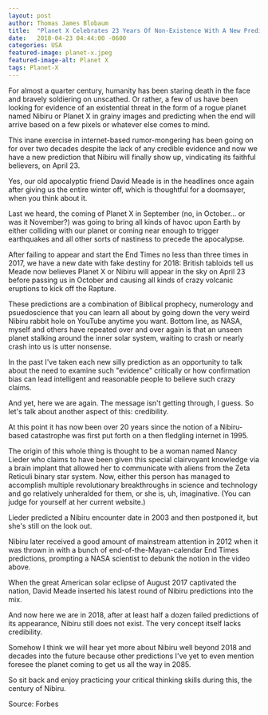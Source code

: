 ```yaml
---
layout: post
author: Thomas James Blobaum 
title:  "Planet X Celebrates 23 Years Of Non-Existence With A New Prediction For April 23"
date:   2018-04-23 04:44:00 -0600
categories: USA
featured-image: planet-x.jpeg
featured-image-alt: Planet X
tags: Planet-X
---
```

For almost a quarter century, humanity has been staring death in the face and bravely soldiering on unscathed. Or rather, a few of us have been looking for evidence of an existential threat in the form of a rogue planet named Nibiru or Planet X in grainy images and predicting when the end will arrive based on a few pixels or whatever else comes to mind.

This inane exercise in internet-based rumor-mongering has been going on for over two decades despite the lack of any credible evidence and now we have a new prediction that Nibiru will finally show up, vindicating its faithful believers, on April 23.

Yes, our old apocalyptic friend David Meade is in the headlines once again after giving us the entire winter off, which is thoughtful for a doomsayer, when you think about it.

Last we heard, the coming of Planet X in September (no, in October... or was it November?) was going to bring all kinds of havoc upon Earth by either colliding with our planet or coming near enough to trigger earthquakes and all other sorts of nastiness to precede the apocalypse.

After failing to appear and start the End Times no less than three times in 2017, we have a new date with fake destiny for 2018: British tabloids tell us Meade now believes Planet X or Nibiru will appear in the sky on April 23 before passing us in October and causing all kinds of crazy volcanic eruptions to kick off the Rapture.

These predictions are a combination of Biblical prophecy, numerology and psuedoscience that you can learn all about by going down the very weird Nibiru rabbit hole on YouTube anytime you want. Bottom line, as NASA, myself and others have repeated over and over again is that an unseen planet stalking around the inner solar system, waiting to crash or nearly crash into us is utter nonsense.

In the past I've taken each new silly prediction as an opportunity to talk about the need to examine such "evidence" critically or how confirmation bias can lead intelligent and reasonable people to believe such crazy claims.

And yet, here we are again. The message isn't getting through, I guess. So let's talk about another aspect of this: credibility.

At this point it has now been over 20 years since the notion of a Nibiru-based catastrophe was first put forth on a then fledgling internet in 1995.

The origin of this whole thing is thought to be a woman named Nancy Lieder who claims to have been given this special clairvoyant knowledge via a brain implant that allowed her to communicate with aliens from the Zeta Reticuli binary star system. Now, either this person has managed to accomplish multiple revolutionary breakthroughs in science and technology and go relatively unheralded for them, or she is, uh, imaginative. (You can judge for yourself at her current website.)

Lieder predicted a Nibiru encounter date in 2003 and then postponed it, but she's still on the look out.

Nibiru later received a good amount of mainstream attention in 2012 when it was thrown in with a bunch of end-of-the-Mayan-calendar End Times predictions, prompting a NASA scientist to debunk the notion in the video above.

When the great American solar eclipse of August 2017 captivated the nation, David Meade inserted his latest round of Nibiru predictions into the mix.

And now here we are in 2018, after at least half a dozen failed predictions of its appearance, Nibiru still does not exist. The very concept itself lacks credibility.

Somehow I think we will hear yet more about Nibiru well beyond 2018 and decades into the future because other predictions I've yet to even mention foresee the planet coming to get us all the way in 2085.

So sit back and enjoy practicing your critical thinking skills during this, the century of Nibiru.

Source: Forbes 

<a href="https://www.forbes.com/sites/ericmack/2018/04/12/nibiru-celebrates-23-years-of-non-existence-with-a-new-prediction-for-april/" data-iframely-url></a>
